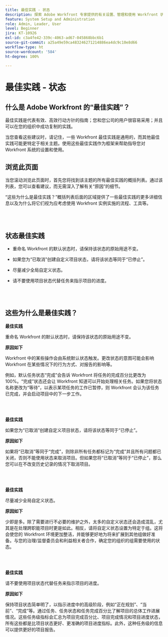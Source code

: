 ```yaml
---
title: 最佳实践 - 状态
description: 探索 Adob​e Workfront 专家提供的有关设置、管理和使用 Workfront 状态的最佳实践建议。
feature: System Setup and Administration
role: Admin, Leader, User
level: Beginner
jira: KT-10926
exl-id: c3a4fe42-339c-4063-ad67-045868bbc6b1
source-git-commit: a25a49e59ca483246271214886ea4dc9c10e8d66
workflow-type: ht
source-wordcount: '584'
ht-degree: 100%

---
```


# 最佳实践 - 状态

## 什么是 Adobe Workfront 的“最佳实践”？

最佳实践是代表有效、高效行动方针的指南；您和您公司的用户很容易采用；并且可以在您的组织中成功复制的实践。

当您查看这些建议时，请记住，一些 Workfront 最佳实践是通用的，而其他最佳实践可能更特定于相关主题。使用这些最佳实践作为框架来帮助指导您对 Workfront 系统的设置和使用。

## 浏览此页面

当您滚动浏览此页面时，首先您将找到该主题的所有最佳实践的概括列表。通过该列表，您可以查看建议，而无需深入了解有关“原因”的细节。

“这些为什么是最佳实践？”概括列表后面的区域提供了一些最佳实践的更多详细信息以及为什么将它们视为应考虑使用 Workfront 实例实施的流程、工具等。

</br>
</br>

## 状态最佳实践

* 重命名 Workfront 的默认状态时，请保持该状态的原始用途不变。

* 如果您为“已取消”创建自定义项目状态，请将该状态等同于“已停止”。

* 尽量减少全局自定义状态。

* 请不要使用项目状态代替任务来指示项目的进度。


</br>
</br>



## 这些为什么是最佳实践？

**最佳实践**

重命名 Workfront 的默认状态时，请保持该状态的原始用途不变。



**原因如下**

Workfront 中的某些操作会由系统默认状态触发。更改状态的意图可能会影响 Workfront 在某些情况下的行为方式、对报告的影响等。



例如，默认任务状态“完成”会告诉 Workfront 将任务的完成百分比更改为 100%。“完成”状态还会让 Workfront 知道可以开始处理相关任务。如果您将状态名称更改为“等待”，以表示某项任务的工作已暂停，则 Workfront 会认为该任务已完成，并会启动项目中的下一步工作。

</br>
</br>



**最佳实践**

如果您为“已取消”创建自定义项目状态，请将该状态等同于“已停止”。



**原因如下**

如果将“已取消”等同于“完成”，则除非所有任务都标记为“完成”并且所有问题都已关闭，否则不能使用状态来取消项目。但如果您将“已取消”等同于“已停止”，那么您可以在不改变历史记录的情况下取消项目。


</br>
</br>

**最佳实践**

尽量减少全局自定义状态。



**原因如下**

少即是多。除了需要进行不必要的维护之外，太多的自定义状态还会造成混乱，尤其是在处理跨职能项目时更是如此。相反，请将自定义状态设置为特定于组。这将会使您的 Workfront 环境更加整洁，并能够更好地为将来扩展到其他组做好准备。与您的治理/监督委员会和利益相关者合作，确定您的组织的组需要使用的状态。


</br>
</br>

**最佳实践**

请不要使用项目状态代替任务来指示项目的进度。



**原因如下**

保持项目状态简单明了，以指示进度中的高级阶段，例如“正在规划”、“当前”、“完成”等。通过任务、任务状态和任务完成百分比了解项目的总体工作进展情况。这些任务级指标会汇总为项目完成百分比、项目完成情况和项目进度状态，所有这些都是比项目状态更好、更准确的项目进度指标。此外，这种任务级的信息可以提供更好的项目报告。
